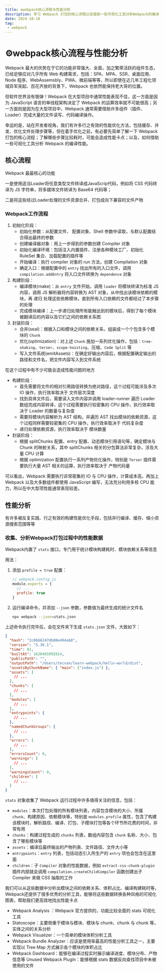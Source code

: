 ```yaml
---
title: ⚙️webpack核心流程与性能分析
description: 学习 Webpack 打包的核心流程以及借助一些可视化工具分析Webpack的编译性能
date: 2024-10-18
tag:
 - webpack
---
```


# ⚙️webpack核心流程与性能分析

Webpack 最大的优势在于它的功能非常强大、全面，加之繁荣活跃的组件生态，已经足够应对几乎所有 Web 构建需求，包括：SPA、MPA、SSR、桌面应用、Node 程序、WebAssemsbly、PWA、微前端等等，所以即使在近几年工程化领域异军突起、百花齐放的背景下，Webpack 也依然能保持老大哥的位置。

但软件世界没有银弹！Webpack 在大型项目中通常性能表现不佳，这一方面是因为 JavaScript 语言的单线程架构决定了 Webpack 的运算效率就不可能很高；另一方面则是因为在大型项目中，Webpack 通常需要借助许多组件（插件、Loader）完成大量的文件读写、代码编译操作。

幸运的是，站在开发者视角，我们有许多行之有效的性能优化方法，包括缓存、并发、优化文件处理步骤等，但在着手优化之前，有必要先简单了解一下 Webpack 打包的核心流程；了解哪些步骤比较耗时，可能会造成性能卡点；以及，如何借助一些可视化工具分析 Webpack 的编译性能。

## 核心流程

Webpack 最最核心的功能

一是使用适当Loader将任意类型文件转译成JavaScrip代码，例如将 CSS 代码转译为 JS 字符串，将多媒体文件转译为 Base64 代码等；

二是将这些经过Loader处理的文件资源合并、打包成向下兼容的文件产物

### Webpack工作流程
1. 初始化阶段：
   + 初始化参数：从配置文件、 配置对象、Shell 参数中读取，与默认配置结合得出最终的参数
   + 创建编译器对象：用上一步得到的参数创建 Compiler 对象
   + 初始化编译环境：包括注入内置插件、注册各种模块工厂、初始化 RuleSet 集合、加载配置的插件等
   + 开始编译：执行 compiler 对象的 run 方法，创建 Compilation 对象
   + 确定入口：根据配置中的 `entry` 找出所有的入口文件，调用 `compilation.addEntry` 将入口文件转换为 `dependence` 对象
2. 构建阶段：
   + 编译模块(make)：从 `entry` 文件开始，调用 `loader` 将模块转译为标准 JS 内容，调用 JS 解析器将内容转换为 AST 对象，从中找出该模块依赖的模块，再 递归 处理这些依赖模块，直到所有入口依赖的文件都经过了本步骤的处理
   + 完成模块编译：上一步递归处理所有能触达到的模块后，得到了每个模块被翻译后的内容以及它们之间的依赖关系图
3. 封装阶段：
   + 合并(seal)：根据入口和模块之间的依赖关系，组装成一个个包含多个模块的 `Chunk`
   + 优化(optimization)：对上述 `Chunk` 施加一系列优化操作，包括：`tree-shaking`、`terser`、`scope-hoisting`、压缩、`Code Split` 等
   + 写入文件系统(emitAssets)：在确定好输出内容后，根据配置确定输出的路径和文件名，把文件内容写入到文件系统

在这个过程中有不少可能会造成性能问题的地方

+ 构建阶段：
    + 首先需要将文件的相对引用路径转换为绝对路径，这个过程可能涉及多次 IO 操作，执行效率取决于 文件层次深度
    + 找到具体文件后，需要读入文件内容并调用 loader-runner 遍历 Loader 数组完成内容转译，这个过程需要执行较密集的 CPU 操作，执行效率取决于 Loader 的数量与复杂度
    + 需要将模块内容解析为 AST 结构，并遍历 AST 找出模块的依赖资源，这个过程同样需要较密集的 CPU 操作，执行效率取决于 代码复杂度
    + 递归处理依赖资源，执行效率取决于 模块数量
+ 封装阶段：
    + 根据 splitChunks 配置、entry 配置、动态模块引用语句等，确定模块与 Chunk 的映射关系，其中 splitChunks 相关的分包算法非常复杂，涉及大量 CPU 计算
    + 根据 optimization 配置执行一系列产物优化操作，特别是 `Terser` 插件需要执行大量 AST 相关的运算，执行效率取决于 产物代码量

可以看出，Webpack 需要执行非常密集的 IO 与 CPU 操作，计算成本高，再加上 Webpack 以及大多数组件都使用 JavaScript 编写，无法充分利用多核 CPU 能力，所以在中大型项性能通常表现较差。

## 性能分析

有许多被反复实践、行之有效的构建性能优化手段，包括并行编译、缓存、缩小资源搜索范围等等

### 收集、分析Webpack打包过程中的性能数据

Webpack内置了 `stats` 接口，专门用于统计模块构建耗时、模块依赖关系等信息

用法：
1. 添加 `profile = true` 配置：
   ```js
   // webpack.config.js
   module.exports = {
     // ...
     profile: true
   }
   ```
2. 运行编译命令，并添加 `--json` 参数，参数值为最终生成的统计文件名
   ```sh
   npx webpack --json=stats.json
   ```
上述命令执行完毕后，会在文件夹下生成 `stats.json` 文件，大致如下：
```json
{
  "hash": "2c0b66247db00e494ab8",
  "version": "5.36.1",
  "time": 81,
  "builtAt": 1620401092814,
  "publicPath": "",
  "outputPath": "/Users/tecvan/learn-webpack/hello-world/dist",
  "assetsByChunkName": { "main": ["index.js"] },
  "assets": [
    // ...
  ],
  "chunks": [
    // ...
  ],
  "modules": [
    // ...
  ],
  "entrypoints": {
    // ...
  },
  "namedChunkGroups": {
    // ...
  },
  "errors": [
    // ...
  ],
  "errorsCount": 0,
  "warnings": [
    // ...
  ],
  "warningsCount": 0,
  "children": [
    // ...
  ]
}
```

`stats` 对象收集了 Webpack 运行过程中许多值得关注的信息，包括：
+ `modules`：本次打包处理的所有模块列表，内容包含模块的大小、所属 `chunk`、构建原因、依赖模块等，特别是 `modules.profile` 属性，包含了构建该模块时，解析路径、编译、打包、子模块打包等各个环节所花费的时间，非常有用
+ `chunks`：构建过程生成的 `chunks` 列表，数组内容包含 `chunk` 名称、大小、包含了哪些模块等
+ `assets`：编译后最终输出的产物列表、文件路径、文件大小等
+ `entrypoints`：`entry` 列表，包括动态引入所生产的 `entry` 项也会包含在这里面
+ `children`：子 `Compiler` 对象的性能数据，例如 `extract-css-chunk-plugin` 插件内部就会调用 `compilation.createChildCompiler` 函数创建出子 Compiler 来做 CSS 抽取的工作

我们可以从这些数据中分析出模块之间的依赖关系、体积占比、编译构建耗时等，Webpack还提供了很多优秀的分析工具，能够将这些数据转换各种风格的可视化图表，帮助我们更高效地找出性能卡点
+ Webpack Analysis ：Webpack 官方提供的，功能比较全面的 stats 可视化工具
+ Statoscope：主要侧重于模块与模块、模块与 chunk、chunk 与 chunk 等，实体之间的关系分析
+ Webpack Visualizer：一个简单的模块体积分析工具
+ Webpack Bundle Analyzer：应该是使用率最高的性能分析工具之一，主要实现以 Tree Map 方式展示各个模块的体积占比
+ Webpack Dashboard：能够在编译过程实时展示编译进度、模块分布、产物信息等
Unused Webpack Plugin：能够根据 stats 数据反向查找项目中未被使用的文件